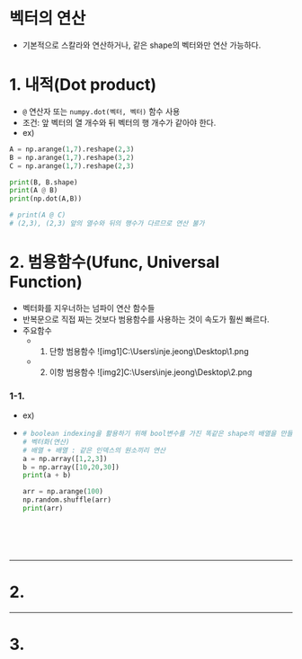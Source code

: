 벡터의 연산
==========
- 기본적으로 스칼라와 연산하거나, 같은 shape의 벡터와만 연산 가능하다.

# 1. 내적(Dot product)
  - `@` 연산자 또는 `numpy.dot(벡터, 벡터)` 함수 사용
  - 조건: 앞 벡터의 열 개수와 뒤 벡터의 행 개수가 같아야 한다.
  - ex)
  ```python
  A = np.arange(1,7).reshape(2,3)
  B = np.arange(1,7).reshape(3,2)
  C = np.arange(1,7).reshape(2,3)

  print(B, B.shape)
  print(A @ B)
  print(np.dot(A,B))

  # print(A @ C)
  # (2,3), (2,3) 앞의 열수와 뒤의 행수가 다르므로 연산 불가
  ```
  
# 2. 범용함수(Ufunc, Universal Function)
  - 벡터화를 지우너하는 넘파이 연산 함수들
  - 반복문으로 직접 짜는 것보다 범용함수를 사용하는 것이 속도가 훨씬 빠르다.
  - 주요함수
    - 1. 단항 범용함수
      ![img1]C:\Users\inje.jeong\Desktop\1.png
    - 2. 이항 범용함수
      ![img2]C:\Users\inje.jeong\Desktop\2.png
### 1-1. 
- ex)
- ```python
  # boolean indexing을 활용하기 위해 bool변수를 가진 똑같은 shape의 배열을 만들자.
  # 벡터화(연산)
  # 배열 + 배열 : 같은 인덱스의 원소끼리 연산
  a = np.array([1,2,3])
  b = np.array([10,20,30])
  print(a + b)

  arr = np.arange(100)
  np.random.shuffle(arr)
  print(arr)
  
  
  
  
  
  

- - -

# 2. 

- - -

# 3. 
